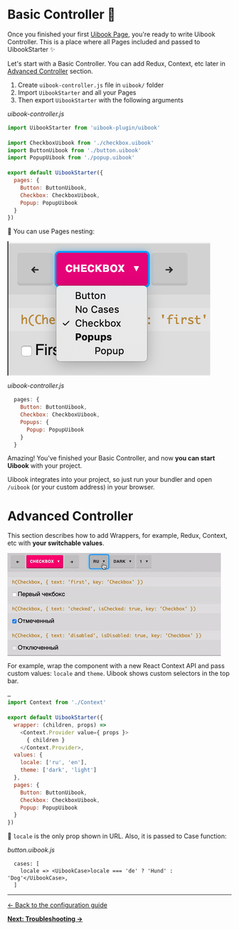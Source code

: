 
# Basic Controller :baby_chick:

Once you finished your first [Uibook Page](configure.md), you're ready 
to write Uibook Controller. This is a place where all 
Pages included and passed to UibookStarter :sparkles:

Let's start with a Basic Controller. You can add Redux, Context, etc 
later in [Advanced Controller](#advanced-controller) section.

1. Create `uibook-controller.js` file in `uibook/` folder
2. Import `UibookStarter` and all your Pages
3. Then export `UibookStarter` with the following arguments

_uibook-controller.js_
```js
import UibookStarter from 'uibook-plugin/uibook'

import CheckboxUibook from './checkbox.uibook'
import ButtonUibook from './button.uibook'
import PopupUibook from './popup.uibook'

export default UibookStarter({
  pages: {
    Button: ButtonUibook,
    Checkbox: CheckboxUibook,
    Popup: PopupUibook
  }
})
```

:triangular_flag_on_post: You can use Pages nesting:

<img src="/docs/nesting.png" align="center" width="456" height="302" alt="Nesting in Pages" >

_uibook-controller.js_
```js
  pages: {
    Button: ButtonUibook,
    Checkbox: CheckboxUibook,
    Popups: {
      Popup: PopupUibook
    }
  }
```

Amazing! You’ve finished your Basic Controller, and now **you can start 
Uibook** with your project.

Uibook integrates into your project, so just run your bundler 
and open `/uibook` (or your custom address) in your browser.

# Advanced Controller

This section describes how to add Wrappers, for example, Redux, Context, etc 
with **your switchable values**.

<img src="/docs/advanced-controller.gif" align="center" alt="Advanced Controller" >

For example, wrap the component with a new React Context API and 
pass custom values: `locale` and `theme`. Uibook shows custom selectors 
in the top bar.

```js
…
import Context from './Context'

export default UibookStarter({
  wrapper: (children, props) =>
    <Context.Provider value={ props }>
      { children }
    </Context.Provider>,
  values: {
    locale: ['ru', 'en'],
    theme: ['dark', 'light']
  },
  pages: {
    Button: ButtonUibook,
    Checkbox: CheckboxUibook,
    Popup: PopupUibook
  }
})
```

:triangular_flag_on_post: `locale` is the only prop shown in URL. 
Also, it is passed to Case function:

_button.uibook.js_
```
  cases: [
    locale => <UibookCase>locale === 'de' ? 'Hund' : 'Dog'</UibookCase>,
  ]
```

---

[← Back to the configuration guide](configure.md)

**[Next: Troubleshooting →](troubleshooting.md)**